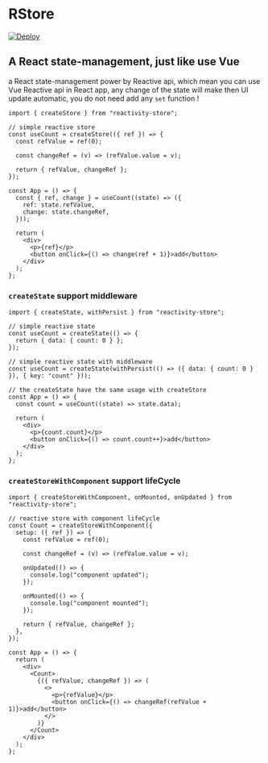 # RStore

[![Deploy](https://github.com/MrWangJustToDo/r-store/actions/workflows/deploy.yml/badge.svg)](https://github.com/MrWangJustToDo/r-store/actions/workflows/deploy.yml)

## A React state-management, just like use Vue

a React state-management power by Reactive api, which mean you can use Vue Reactive api in React app, any change of the state will make then UI update automatic, you do not need add any `set` function !

```tsx
import { createStore } from "reactivity-store";

// simple reactive store
const useCount = createStore(({ ref }) => {
  const refValue = ref(0);

  const changeRef = (v) => (refValue.value = v);

  return { refValue, changeRef };
});

const App = () => {
  const { ref, change } = useCount((state) => ({
    ref: state.refValue,
    change: state.changeRef,
  }));

  return (
    <div>
      <p>{ref}</p>
      <button onClick={() => change(ref + 1)}>add</button>
    </div>
  );
};
```

### `createState` support middleware

```tsx
import { createState, withPersist } from "reactivity-store";

// simple reactive state
const useCount = createState(() => {
  return { data: { count: 0 } };
});

// simple reactive state with middleware
const useCount = createState(withPersist(() => ({ data: { count: 0 } }), { key: "count" }));

// the createState have the same usage with createStore
const App = () => {
  const count = useCount((state) => state.data);

  return (
    <div>
      <p>{count.count}</p>
      <button onClick={() => count.count++}>add</button>
    </div>
  );
};
```

### `createStoreWithComponent` support lifeCycle

```tsx
import { createStoreWithComponent, onMounted, onUpdated } from "reactivity-store";

// reactive store with component lifeCycle
const Count = createStoreWithComponent({
  setup: ({ ref }) => {
    const refValue = ref(0);

    const changeRef = (v) => (refValue.value = v);

    onUpdated(() => {
      console.log("component updated");
    });

    onMounted(() => {
      console.log("component mounted");
    });

    return { refValue, changeRef };
  },
});

const App = () => {
  return (
    <div>
      <Count>
        {({ refValue, changeRef }) => (
          <>
            <p>{refValue}</p>
            <button onClick={() => changeRef(refValue + 1)}>add</button>
          </>
        )}
      </Count>
    </div>
  );
};
```
